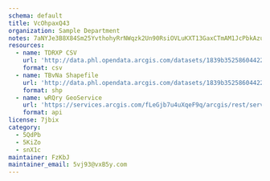 ```yaml
---
schema: default
title: VcOhpaxQ43 
organization: Sample Department 
notes: 7aNYJe3B8X84Sm25YvthohyRrNWqzk2Un90RsiOVLuKXT13GaxCTmAM1JcPbkAzuQcbQyC7H WrsgwVj0Elp6MfPfnKSjtEZlF5q 
resources:
  - name: TDRXP CSV
    url: 'http://data.phl.opendata.arcgis.com/datasets/1839b35258604422b0b520cbb668df0d_0.csv'
    format: csv
  - name: TBvNa Shapefile
    url: 'http://data.phl.opendata.arcgis.com/datasets/1839b35258604422b0b520cbb668df0d_0.zip'
    format: shp
  - name: wRQry GeoService
    url: 'https://services.arcgis.com/fLeGjb7u4uXqeF9q/arcgis/rest/services/Air_Monitoring_Stations/FeatureServer/0/query'
    format: api
license: 7jbix 
category:
  - 5QdPb 
  - 5KiZo 
  - snX1c 
maintainer: FzKbJ  
maintainer_email: 5vj93@vxB5y.com
---
```

